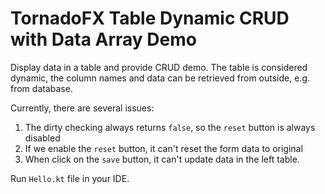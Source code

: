 TornadoFX Table Dynamic CRUD with Data Array Demo
=================================================

Display data in a table and provide CRUD demo. The table is considered dynamic, the column names and data can be retrieved from outside, e.g. from database.

Currently, there are several issues:

1. The dirty checking always returns `false`, so the `reset` button is always disabled
2. If we enable the `reset` button, it can't reset the form data to original
3. When click on the `save` button, it can't update data in the left table.

Run `Hello.kt` file in your IDE.
